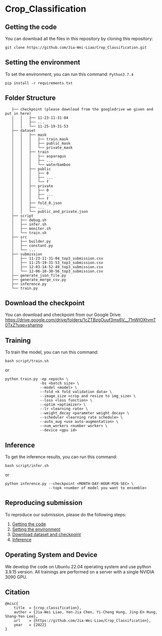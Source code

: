# Crop_Classification


## Getting the code
You can download all the files in this repository by cloning this repository:  
```
git clone https://github.com/Jia-Wei-Liao/Crop_Classification.git
```

## Setting the environment
To set the environment, you can run this command: `Python3.7.4`
```
pip install -r requirements.txt
```
## Folder Structure
```
   ├── checkpoint (please download from the googledrive we given and put in here)
   │   │   ├── 11-23-11-31-04
   │   │   ├── ...
   │   │   └── 11-25-19-31-53
   ├── dataset
   │   │   ├── mask
   │   │   │   ├── train_mask
   │   │   │   ├── public_mask
   │   │   │   └── private_mask
   │   │   ├── train
   │   │   │   ├── asparagus
   │   │   │   ├── ...
   │   │   │   └── waterbamboo
   │   │   ├── public
   │   │   │   ├── 0
   │   │   │   ├── ...
   │   │   │   └── f
   │   │   ├── private
   │   │   │   ├── 0
   │   │   │   ├── ...
   │   │   │   └── f
   │   │   ├── fold_0.json
   │   │   ├── ...
   │   │   └── public_and_private.json
   ├── script
   │   ├── debug.sh
   │   ├── infer.sh
   │   ├── moniter.sh
   │   └── train.sh
   ├── src
   │   ├── builder.py
   │   ├── constant.py
   │   └── ...
   ├── submission
   │   ├── 11-23-11-31-04_top3_submission.csv
   │   ├── 11-25-19-31-53_top3_submission.csv
   │   ├── 12-03-14-52-49_top3_submission.csv
   │   └── 12-06-10-30-56_top3_submission.csv
   ├── generate_json_file.py
   ├── generate_merge_csv.py
   ├── inference.py
   └── train.py
```

## Download the checkpoint
You can download and checkpoint from our Google Drive:  
https://drive.google.com/drive/folders/1cZTBzgOuuf3ms6V__71nWlOXtvmT0TxZ?usp=sharing


## Training
To train the model, you can run this command:
```
bash script/train.sh
```
or
```
python train.py -ep <epoch> \
                -bs <batch size> \
                --model <model> \
                --fold <k fold validation data> \
                --image_size <crop and resize to img_size> \
                --loss <loss function> \
                --optim <optimizer> \
                --lr <learning rate> \
                --weight_decay <parameter weight decay> \
                --scheduler <learning rate schedule> \
                --auto_aug <use auto-augmentation> \
                --num_workers <number worker> \
                --device <gpu id>
```

## Inference
To get the inference results, you can run this command:
```
bash script/infer.sh
```
or
```
python inference.py --checkpoint <MONTH-DAY-HOUR-MIN-SEC> \
                    --topk <number of model you want to ensemble>
```

<!--
## Experiment results
<table>
  <tr>
    <td>model</td>
    <td>size</td>
    <td>bs</td>
    <td>loss</td>
    <td>optimizer</td>
    <td>scheduler</td>
    <td>public WP</td>
  </tr>
  <tr>
    <td>EfficientNet-B0</td>
    <td>1080</td>
    <td>20</td>
    <td>FL</td>
    <td>AdamW</td>
    <td>Step decay</td>
    <td></td>
  </tr>
<table>
-->


## Reproducing submission
To reproduce our submission, please do the following steps:
1. [Getting the code](https://github.com/Jia-Wei-Liao/Crop_Classification/#Getting-the-code)
2. [Setting the environment](https://github.com/Jia-Wei-Liao/Crop_Classification/#Setting-the-environment)
3. [Download dataset and checkpoint](https://github.com/Jia-Wei-Liao/Crop_Classification/#Download-the-checkpoint)
4. [Inference](https://github.com/Jia-Wei-Liao/Crop_Classification/#Inference)


## Operating System and Device
We develop the code on Ubuntu 22.04 operating system and use python 3.9.15 version. All trainings are performed on a server with a single NVIDIA 3090 GPU.


## Citation
```
@misc{
    title  = {crop_classification},
    author = {Jia-Wei Liao, Yen-Jia Chen, Yi-Cheng Hung, Jing-En Hung, Shang-Yen Lee},
    url    = {https://github.com/Jia-Wei-Liao/Crop_Classification},
    year   = {2022}
}
```
